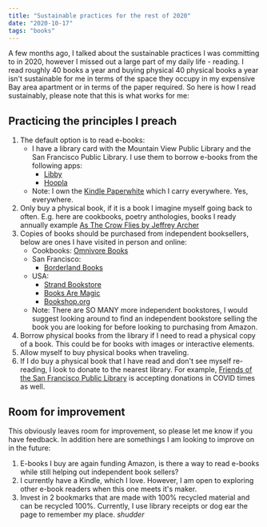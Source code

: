```yaml
---
title: "Sustainable practices for the rest of 2020"
date: "2020-10-17"
tags: "books"
---
```


A few months ago, I talked about the sustainable practices I was committing to in 2020, however I missed out a large part of my daily life - reading. I read roughly 40 books a year and buying physical 40 physical books a year isn't sustainable for me in terms of the space they occupy in my expensive Bay area apartment or in terms of the paper required. So here is how I read sustainably, please note that this is what works for me:

## Practicing the principles I preach

1. The default option is to read e-books:
    - I have a library card with the Mountain View Public Library and the San Francisco Public Library. I use them to borrow e-books from the following apps:
      - [Libby](https://www.overdrive.com/apps/libby/)
      - [Hoopla](https://www.hoopladigital.com/)
    - Note: I own the [Kindle Paperwhite](https://amzn.to/37gE9P1) which I carry everywhere. Yes, everywhere. 
1. Only buy a physical book, if it is a book I imagine myself going back to often. E.g. here are cookbooks, poetry anthologies, books I ready annually example [As The Crow Flies by Jeffrey Archer](https://www.goodreads.com/book/show/7201.As_the_Crow_Flies)
1. Copies of books should be purchased from independent booksellers, below are ones I have visited in person and online:
    - Cookbooks: [Omnivore Books](https://omnivorebooks.myshopify.com/)
    - San Francisco: 
      - [Borderland Books](https://borderlands-books.com/v2/index.html)
    - USA:
      - [Strand Bookstore](https://www.strandbooks.com/)
      - [Books Are Magic](https://www.booksaremagic.net/)
      - [Bookshop.org](https://bookshop.org/pages/about) 
    - Note: There are SO MANY more independent bookstores, I would suggest looking around to find an independent bookstore selling the book you are looking for before looking to purchasing from Amazon. 
1. Borrow physical books from the library if I need to read a physical copy of a book. This could be for books with images or interactive elements. 
1. Allow myself to buy physical books when traveling. 
1. If I do buy a physical book that I have read and don't see myself re-reading, I look to donate to the nearest library. For example, [Friends of the San Francisco Public Library](https://www.friendssfpl.org/donatebooks.html) is accepting donations in COVID times as well. 

## Room for improvement 

This obviously leaves room for improvement, so please let me know if you have feedback. In addition here are somethings I am looking to improve on in the future:

1. E-books I buy are again funding Amazon, is there a way to read e-books while still helping out independent book sellers?
1. I currently have a Kindle, which I love. However, I am open to exploring other e-book readers when this one meets it's maker.  
1. Invest in 2 bookmarks that are made with 100% recycled material and can be recycled 100%. Currently, I use library receipts or dog ear the page to remember my place. *shudder*